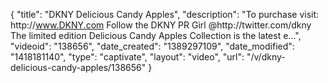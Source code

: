 {
    "title": "DKNY Delicious Candy Apples",
    "description": "To purchase visit: http:\/\/www.DKNY.com Follow the DKNY PR Girl @http:\/\/twitter.com\/dkny The limited edition Delicious Candy Apples Collection is the latest e...",
    "videoid": "138656",
    "date_created": "1389297109",
    "date_modified": "1418181140",
    "type": "captivate",
    "layout": "video",
    "url": "\/v\/dkny-delicious-candy-apples\/138656"
}